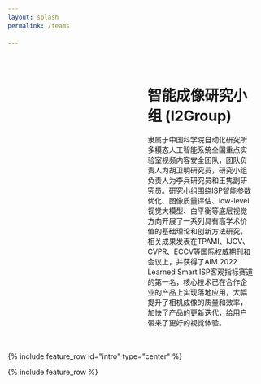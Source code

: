 ```yaml
---
layout: splash
permalink: /teams

---
```

<!DOCTYPE html>
<html lang="en">
<head>
<meta charset="UTF-8">
<meta name="viewport" content="width=device-width, initial-scale=1.0">
<title>轮播图片和文字示例</title>
<style>
    .container {
        display: flex;
        align-items: center;
        justify-content: space-between;
        padding: 20px;
    }
    .slideshow {
        width: 50%; /* 调整轮播图片组件的宽度 */
        height: 500px;
        overflow: hidden;
    }
    .slideshow img {
        position: absolute;
        top: 50%;
        left: 50%;
        transform: translate(-50%, -50%);
        width: auto;
        height: auto;
        max-width: 100%;
        max-height: 100%;
        opacity: 0;
        transition: opacity 1s ease-in-out;
        object-fit: cover;
    }
    .text-container {
        width: 45%; /* 调整文字内容的宽度 */
    }
</style>
</head>
<body>

<div class="container">
    <div class="slideshow">
        <img src="images\01.jpg" alt="Image 1">
        <img src="images\02.jpg" alt="Image 2">
        <img src="images\03.jpg" alt="Image 3">
        <img src="images\04.jpg" alt="Image 4">
    </div>
    <div class="text-container">
        <h1>智能成像研究小组 (I2Group)</h1>
        <p>隶属于中国科学院自动化研究所多模态人工智能系统全国重点实验室视频内容安全团队，团队负责人为胡卫明研究员，研究小组负责人为李兵研究员和王隽副研究员。研究小组围绕ISP智能参数优化、图像质量评估、low-level视觉大模型、白平衡等底层视觉方向开展了一系列具有高学术价值的基础理论和创新方法研究，相关成果发表在TPAMI、IJCV、CVPR、ECCV等国际权威期刊和会议上，并获得了AIM 2022 Learned Smart ISP客观指标赛道的第一名，核心技术已在合作企业的产品上实现落地应用，大幅提升了相机成像的质量和效率，加快了产品的更新迭代，给用户带来了更好的视觉体验。</p>
    </div>
</div>

<script>
    var images = document.querySelectorAll('.slideshow img');
    var currentImageIndex = 0;

    function showNextImage() {
        images[currentImageIndex].style.opacity = '0';
        currentImageIndex = (currentImageIndex + 1) % images.length;
        images[currentImageIndex].style.opacity = '1';
    }

    setInterval(showNextImage, 2000);
</script>

</body>
</html>

{% include feature_row id="intro" type="center" %}

{% include feature_row %}
